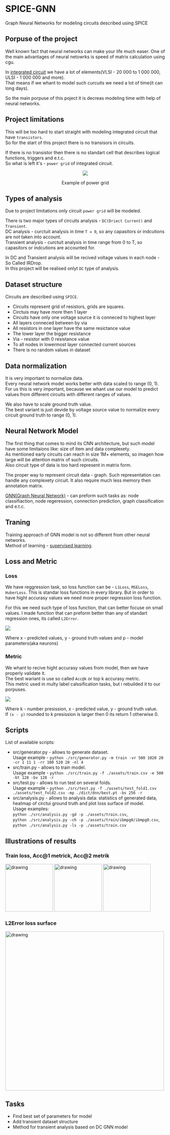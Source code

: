 # SPICE-GNN

Graph Neural Networks for modeling circuits described using SPICE

## Porpuse of the project

Well known fact that neural networks can make your life much easer.
One of the main advantages of neural netowrks is speed of matrix calculation using cgu.

In [integrated circuit](https://en.wikipedia.org/wiki/Integrated_circuit) we have a lot of elements(VLSI - 20 000 to 1 000 000, ULSI - 1 000 000 and more).  
That means if we whant to model such curcuits we need a lot of time(it can long days).

So the main porpuse of this poject it is decreas modeling time with help of neural networks.

## Project limitations

This will be too hard to start straight with modeling integrated circuit that have `transistors`.  
So for the start of this project there is no transisors in circuits.

If there is no transistor then there is no standart cell that describes logical functions, triggers and e.t.c.  
So what is left it's - `power grid` of integrated circuit.

<p align='center'>
<image src='https://github.com/AlaieT/SPICE-GNN/blob/main/picts/power_grid.png'/>
<p align='center'>Example of power grid</p>
<p>

## Types of analysis

Due to project limitations only circuit `power grid` will be modeled.

There is two major types of circuits analysis - `DC(Driect Current)` and `Transient`.  
DC analysis - curctuit analysis in time `T = 0`, so any capasitors or indcutions are not taken into account.  
Transient analysis - curctuit analysis in time range from 0 to T, so capasitors or indcutions are accounted for.

In DC and Transient analysis will be recived voltage values in each node - So Called IRDrop.  
In this project will be realised onlyt `DC` type of analysis.

## Dataset structure

Circuits are described using `SPICE`.

- Circuits represent grid of resistors, grids are squares.
- Circtuis may have more then 1 layer
- Circuits have only one voltage source it is conneced to highest layer
- All layers conneced between by via
- All resistors in one layer have the same resictance value
- The lower layer the bigger resistance
- Via - resistor with 0 resistance value
- To all nodes in lowermost layer connected current sources
- There is no random values in dataset

## Data normalization

It is very important to normalize data.  
Every neural network model works better with data scaled to range (0, 1).  
For us this is very important, because we whant use our model to predict values from different circuits with different ranges of values.

We also have to scale ground truth value.  
The best variant is just devide by voltage source value to normalize every circuit ground truth to range (0, 1).

## Neural Network Model

The first thing that comes to mind its CNN architecture, but such model have some limitaions like: size of item and data complexety.  
As mentioned early circuits can reach in size 1M+ elements, so imagen how large will be attention matrix of such circuits.  
Also circuit type of data is too hard represent in matrix form.

The proper way to represent circuit data - graph. Such representation can handle any complexety circuit. It also require much less memory then annotation matrix.

[GNN(Graph Neural Network)](https://en.wikipedia.org/wiki/Graph_neural_network) - can preform such tasks as: node classifiaction, node regeression, connection prediction, graph classification and e.t.c.

## Traning

Training approach of GNN model is not so different from other neural networks.  
Method of learning - [supervised learning](https://en.wikipedia.org/wiki/Supervised_learning).

## Loss and Metric

### Loss

We have reggression task, so loss function can be - `L1Loss`, `MSELoss`, `HuberLoss`. This is standar loss functions in every library.
But in order to have hight accurasy values we need more proper regression loss function.

For this we need such type of loss function, that can better focuse on small values.
I made function that can preform better than any of standart regression ones, its called `L2Error`.

![](https://github.com/AlaieT/SPICE-GNN/blob/main/picts/loss.jpg)

Where x - predicted values, y - ground truth values and p - model parameters(aka neurons)

### Metric

We whant to recive hight accurasy values from model, then we have properly validate it.  
The best wariant is use so called `Acc@k` or top k accurasy metric.  
This metric used in multy label calssification tasks, but i rebuilded it to our porpuses.

![](https://github.com/AlaieT/SPICE-GNN/blob/main/picts/metric.jpg)

Where k - number presission, x - predicted value, y - ground truth value.  
If `(x - y)` rounded to k presission is larger then 0 its return 1 otherwise 0.

## Scripts

List of available scripts:

- src/generator.py - allows to generate dataset.  
  Usage example - `python ./src/generator.py -m train -vr 500 1020 20 -cr 1 11 1 -rr 100 520 20 -nl 4`
- src/train.py - allows to train model.  
  Usage example - `python ./src/train.py -f ./assets/train.csv -e 500 -bt 128 -bv 128 -r`
- src/test.py - allows to run test on several folds.  
  Usage example - `python ./src/test.py -f ./assets/test_fold1.csv ./assets/test_fold2.csv -mp ./dict/dnn/best.pt -bs 256 -r`
- src/analysis.py - allows to analysis data: statistics of generated data, heatmap of circtui ground truth and plot loss surface of model.  
  Usage examples:  
   `python ./src/analysis.py -gd -p ./assets/train.csv`,  
   `python ./src/analysis.py -ch -p ./assets/train/ibmpg0/ibmpg0.csv`,  
   `python ./src/analysis.py -ls -p ./assets/train.csv`

## Illustrations of results

### Train loss, Acc@1 metrick, Acc@2 metrik

<p float="left">
  <img src='https://github.com/AlaieT/SPICE-GNN/blob/main/picts/loss.jpg' alt='drawing' width='150'/>
  <img src='https://github.com/AlaieT/SPICE-GNN/blob/main/picts/acc1.png' alt='drawing' width="150"/>
  <img src='https://github.com/AlaieT/SPICE-GNN/blob/main/picts/acc2.png' alt='drawing' width="150"/>
</p>

### L2Error loss surface

<img src='https://github.com/AlaieT/SPICE-GNN/blob/main/picts/deep_nn_loss_log_surface.gif' alt='drawing' width='500'/>
                   
## Tasks

- Find best set of parameters for model
- Add transient dataset structure
- Method for transient analysis based on DC GNN model
